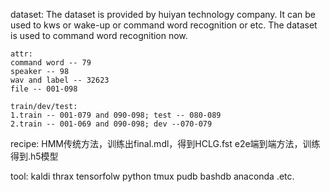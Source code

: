 dataset:
    The dataset is provided by huiyan technology company.
    It can be used to kws or wake-up or command word recognition or etc.
    The dataset is used to command word recognition now.

    attr:
    command word -- 79
    speaker -- 98
    wav and label -- 32623
    file -- 001-098
    
    train/dev/test:
    1.train -- 001-079 and 090-098; test -- 080-089
    2.train -- 001-069 and 090-098; dev --070-079

recipe:
    HMM传统方法，训练出final.mdl，得到HCLG.fst
    e2e端到端方法，训练得到.h5模型

tool:
    kaldi
    thrax
    tensorfolw
    python
    tmux
    pudb
    bashdb
    anaconda
    .etc.
    

